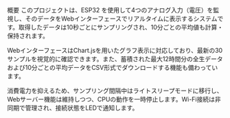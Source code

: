 概要
このプロジェクトは、ESP32 を使用して4つのアナログ入力（電圧）を監視し、そのデータをWebインターフェースでリアルタイムに表示するシステムです。取得したデータは10秒ごとにサンプリングされ、10分ごとの平均値も計算・保持されます。

WebインターフェースはChart.jsを用いたグラフ表示に対応しており、最新の30サンプルを視覚的に確認できます。また、蓄積された最大12時間分の全生データおよび10分ごとの平均データをCSV形式でダウンロードする機能も備わっています。

消費電力を抑えるため、サンプリング間隔中はライトスリープモードに移行し、Webサーバー機能は維持しつつ、CPUの動作を一時停止します。Wi-Fi接続は非同期で管理され、接続状態をLEDで通知します。

